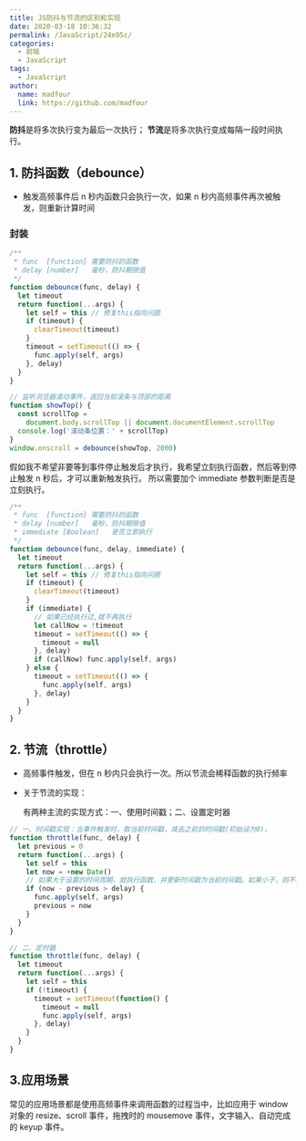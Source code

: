 ```yaml
---
title: JS防抖与节流的区别和实现
date: 2020-03-18 10:36:32
permalink: /JavaScript/24e95c/
categories:
  - 前端
  - JavaScript
tags:
  - JavaScript
author:
  name: madfour
  link: https://github.com/madfour
---
```


**防抖**是将多次执行变为最后一次执行；
**节流**是将多次执行变成每隔一段时间执行。

<!-- more -->

## 1. 防抖函数（debounce）

- 触发高频事件后 n 秒内函数只会执行一次，如果 n 秒内高频事件再次被触发，则重新计算时间

### 封装

```javascript
/**
 * func  [function]	需要防抖的函数
 * delay [number] 	毫秒，防抖期限值
 */
function debounce(func, delay) {
  let timeout
  return function(...args) {
    let self = this // 修复this指向问题
    if (timeout) {
      clearTimeout(timeout)
    }
    timeout = setTimeout(() => {
      func.apply(self, args)
    }, delay)
  }
}

// 监听浏览器滚动事件，返回当前滚条与顶部的距离
function showTop() {
  const scrollTop =
    document.body.scrollTop || document.documentElement.scrollTop
  console.log('滚动条位置：' + scrollTop)
}
window.onscroll = debounce(showTop, 2000)
```

假如我不希望非要等到事件停止触发后才执行，我希望立刻执行函数，然后等到停止触发 n 秒后，才可以重新触发执行。
所以需要加个 immediate 参数判断是否是立刻执行。

```javascript
/**
 * func  [function]	需要防抖的函数
 * delay [number] 	毫秒，防抖期限值
 * immediate [Boolean]   是否立即执行
 */
function debounce(func, delay, immediate) {
  let timeout
  return function(...args) {
    let self = this // 修复this指向问题
    if (timeout) {
      clearTimeout(timeout)
    }
    if (immediate) {
      // 如果已经执行过,就不再执行
      let callNow = !timeout
      timeout = setTimeout(() => {
        timeout = null
      }, delay)
      if (callNow) func.apply(self, args)
    } else {
      timeout = setTimeout(() => {
        func.apply(self, args)
      }, delay)
    }
  }
}
```

## 2. 节流（throttle）

- 高频事件触发，但在 n 秒内只会执行一次。所以节流会稀释函数的执行频率

- 关于节流的实现：

  有两种主流的实现方式：一、使用时间戳；二、设置定时器

```javascript
// 一、时间戳实现：当事件触发时，取当前时间戳，减去之前的时间戳(初始设为0)，
function throttle(func, delay) {
  let previous = 0
  return function(...args) {
    let self = this
    let now = +new Date()
    // 如果大于设置的时间周期，就执行函数，并更新时间戳为当前时间戳。如果小于，则不执行。
    if (now - previous > delay) {
      func.apply(self, args)
      previous = now
    }
  }
}

// 二、定时器
function throttle(func, delay) {
  let timeout
  return function(...args) {
    let self = this
    if (!timeout) {
      timeout = setTimeout(function() {
        timeout = null
        func.apply(self, args)
      }, delay)
    }
  }
}
```

## 3.应用场景

常见的应用场景都是使用高频事件来调用函数的过程当中，比如应用于 window 对象的 resize、scroll 事件，拖拽时的 mousemove 事件，文字输入、自动完成的 keyup 事件。
